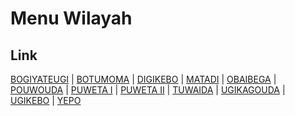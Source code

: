 # Menu Wilayah

## Link

[BOGIYATEUGI](https://github.com/gigit-pemilu/pemilu-2024-94-papua-tengah/tree/main/pilpres/hitung-suara/sub/94-papua-tengah/sub/06-dogiyai/sub/07-kamu-selatan/sub/2007-bogiyateugi)
 | 
[BOTUMOMA](https://github.com/gigit-pemilu/pemilu-2024-94-papua-tengah/tree/main/pilpres/hitung-suara/sub/94-papua-tengah/sub/06-dogiyai/sub/07-kamu-selatan/sub/2004-botumoma)
 | 
[DIGIKEBO](https://github.com/gigit-pemilu/pemilu-2024-94-papua-tengah/tree/main/pilpres/hitung-suara/sub/94-papua-tengah/sub/06-dogiyai/sub/07-kamu-selatan/sub/2006-digikebo)
 | 
[MATADI](https://github.com/gigit-pemilu/pemilu-2024-94-papua-tengah/tree/main/pilpres/hitung-suara/sub/94-papua-tengah/sub/06-dogiyai/sub/07-kamu-selatan/sub/2008-matadi)
 | 
[OBAIBEGA](https://github.com/gigit-pemilu/pemilu-2024-94-papua-tengah/tree/main/pilpres/hitung-suara/sub/94-papua-tengah/sub/06-dogiyai/sub/07-kamu-selatan/sub/2005-obaibega)
 | 
[POUWOUDA](https://github.com/gigit-pemilu/pemilu-2024-94-papua-tengah/tree/main/pilpres/hitung-suara/sub/94-papua-tengah/sub/06-dogiyai/sub/07-kamu-selatan/sub/2002-pouwouda)
 | 
[PUWETA I](https://github.com/gigit-pemilu/pemilu-2024-94-papua-tengah/tree/main/pilpres/hitung-suara/sub/94-papua-tengah/sub/06-dogiyai/sub/07-kamu-selatan/sub/2001-puweta-i)
 | 
[PUWETA II](https://github.com/gigit-pemilu/pemilu-2024-94-papua-tengah/tree/main/pilpres/hitung-suara/sub/94-papua-tengah/sub/06-dogiyai/sub/07-kamu-selatan/sub/2003-puweta-ii)
 | 
[TUWAIDA](https://github.com/gigit-pemilu/pemilu-2024-94-papua-tengah/tree/main/pilpres/hitung-suara/sub/94-papua-tengah/sub/06-dogiyai/sub/07-kamu-selatan/sub/2009-tuwaida)
 | 
[UGIKAGOUDA](https://github.com/gigit-pemilu/pemilu-2024-94-papua-tengah/tree/main/pilpres/hitung-suara/sub/94-papua-tengah/sub/06-dogiyai/sub/07-kamu-selatan/sub/2011-ugikagouda)
 | 
[UGIKEBO](https://github.com/gigit-pemilu/pemilu-2024-94-papua-tengah/tree/main/pilpres/hitung-suara/sub/94-papua-tengah/sub/06-dogiyai/sub/07-kamu-selatan/sub/2012-ugikebo)
 | 
[YEPO](https://github.com/gigit-pemilu/pemilu-2024-94-papua-tengah/tree/main/pilpres/hitung-suara/sub/94-papua-tengah/sub/06-dogiyai/sub/07-kamu-selatan/sub/2010-yepo)

